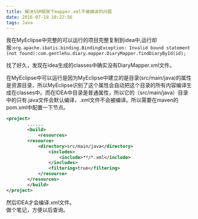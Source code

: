```yaml
---
title: 解决SSM框架下mapper.xml不被编译的问题
date: 2016-07-19 10:22:56
tags: Java
---
```


我在MyEclipse中完整的可以运行的项目完整复制到idea中,运行却报:`org.apache.ibatis.binding.BindingException: Invalid bound statement (not found):com.gentlehu.diary.mapper.DiaryMapper.findDiaryById(id);`

找了好久，发现在idea生成的classes中确实没有DiaryMapper.xml文件。

在MyEclipse中可以运行是因为MyEclipse中建立的是目录(src/main/java)的属性是资源目录，所以MyEclipse识别了这个属性会自动把这个目录的所有内容编译生成在classes中。而在IDEA中目录是普通属性，所以它的（src/main/java）目录中的只有.java文件会默认编译，.xml文件不会被编译。所以需要在maven的pom.xml中配置一下节点。

```xml
<project>  
        ......  
        <build>  
            <resources>  
        <resource>  
            <directory>src/main/java</directory>  
                <includes>  
                    <include>**/*.xml</include>  
                </includes>  
                <filtering>true</filtering>  
            </resource>  
        </resources>  
        </build>  
</project>  
```
然后IDEA才会编译.xml文件。	
做个笔记，方便以后查询。